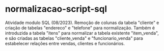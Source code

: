 # normalizacao-script-sql
Atividade modulo SQL (08/2023). Remoção de colunas da tabela "cliente" e criação de tabelas "endereco" e "telefone" para normalização. Também é introduzida a tabela "itens" para normalizar a tabela existente "item_venda", e são criadas as tabelas "cliente_venda" e "funcionario_venda" para estabelecer relações entre vendas, clientes e funcionários.
